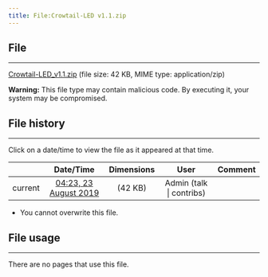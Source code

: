 ```yaml
---
title: File:Crowtail-LED v1.1.zip
---
```


## File
--------

[Crowtail-LED_v1.1.zip](https://wiki.elecrow.com/images/1/16/Crowtail-LED_v1.1.zip) (file size: 42 KB, MIME type: application/zip)

**Warning:** This file type may contain malicious code. By executing it, your system may be compromised.

## File history
--------

Click on a date/time to view the file as it appeared at that time.

|         |                          Date/Time                           | Dimensions  |                             User                             | Comment |
| :-----: | :----------------------------------------------------------: | :---------: | :----------------------------------------------------------: | :-----: |
| current | [04:23, 23 August 2019](https://wiki.elecrow.com/images/1/16/Crowtail-LED_v1.1.zip) | (42 KB) | Admin (talk \| contribs) |         |

- You cannot overwrite this file.

## File usage
--------

There are no pages that use this file.